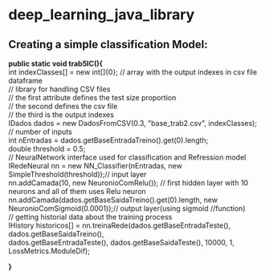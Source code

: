 # deep_learning_java_library

<h2>Creating a simple classification Model:</h2>
 <b>public static void trab5IC(){</b><br/>
        int indexClasses[] = new int[]{0}; // array with the output indexes in csv file dataframe  <br/>
        // library for handling CSV files  <br/>
        // the first attribute defines the test size proportion  <br/>
        // the second defines the csv file<br/>
        // the third is the output indexes<br/>
        IDados dados = new DadosFromCSV(0.3, "base_trab2.csv", indexClasses);<br/>
        // number of inputs<br/>
        int nEntradas = dados.getBaseEntradaTreino().get(0).length;<br/>
        double threshold = 0.5;<br/>
        // NeuralNetwork interface used for classification and Refression model<br/>
        IRedeNeural nn = new NN_Classifier(nEntradas, new SimpleThreshold(threshold));// input layer<br/>
        nn.addCamada(10, new NeuronioComRelu()); // first hidden layer with 10 neurons and all of them uses Relu neuron<br/>
        nn.addCamada(dados.getBaseSaidaTreino().get(0).length, new NeuronioComSigmoid(0.0001));// output layer(using sigmoid      //function)<br/>
        // getting historial data about the training process<br/>
        IHistory historicos[] = nn.treinaRede(dados.getBaseEntradaTeste(), dados.getBaseSaidaTreino(),<br/>
                dados.getBaseEntradaTeste(), dados.getBaseSaidaTeste(), 10000, 1, LossMetrics.ModuleDif);<br/>

   <b> }</b>

